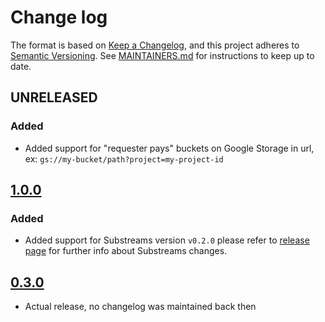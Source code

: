 # Change log

The format is based on [Keep a Changelog](https://keepachangelog.com/en/1.0.0/), and this
project adheres to [Semantic Versioning](https://semver.org/spec/v2.0.0.html). See [MAINTAINERS.md](./MAINTAINERS.md)
for instructions to keep up to date.

## UNRELEASED

### Added

* Added support for "requester pays" buckets on Google Storage in url, ex: `gs://my-bucket/path?project=my-project-id`

## [1.0.0](https://github.com/streamingfast/firehose-near/releases/tag/v1.0.0)

### Added

* Added support for Substreams version `v0.2.0` please refer to [release page](https://github.com/streamingfast/substreams/releases/tag/v0.2.0) for further info about Substreams changes.

## [0.3.0](https://github.com/streamingfast/firehose-near/releases/tag/v0.3.0)

* Actual release, no changelog was maintained back then
